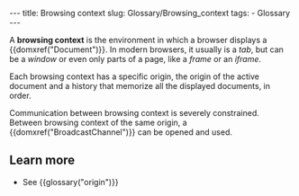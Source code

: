 --- title: Browsing context slug: Glossary/Browsing_context tags: - Glossary ---

A **browsing context** is the environment in which a browser displays a {{domxref("Document")}}. In modern browsers, it usually is a _tab_, but can be a _window_ or even only parts of a page, like a _frame_ or an _iframe_.

Each browsing context has a specific origin, the origin of the active document and a history that memorize all the displayed documents, in order.

Communication between browsing context is severely constrained. Between browsing context of the same origin, a {{domxref("BroadcastChannel")}} can be opened and used.

## Learn more

- See {{glossary("origin")}}
